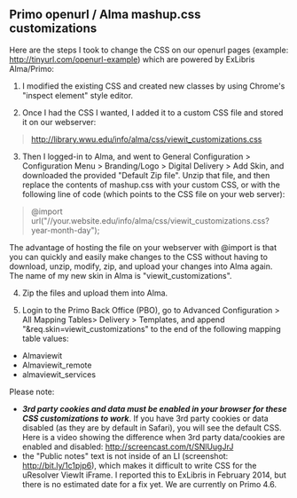 Primo openurl / Alma mashup.css customizations
---

Here are the steps I took to change the CSS on our openurl pages (example: http://tinyurl.com/openurl-example) which are powered by ExLibris Alma/Primo:

1.	I modified the existing CSS and created new classes by using Chrome's "inspect element" style editor.

2.	Once I had the CSS I wanted, I added it to a custom CSS file and stored it on our webserver:
> http://library.wwu.edu/info/alma/css/viewit_customizations.css 

3.	Then I logged-in to Alma, and went to General Configuration > Configuration Menu > Branding/Logo > Digital Delivery > Add Skin, and downloaded the provided "Default Zip file".  Unzip that file, and then replace the contents of mashup.css with your custom CSS, or with the following line of code (which points to the CSS file on your web server):
> @import url("//your.website.edu/info/alma/css/viewit_customizations.css?year-month-day"); 

  The advantage of hosting the file on your webserver with @import is that you can quickly and easily make changes to the CSS without having to download, unzip, modify, zip, and upload your changes into Alma again.  The name of my new skin in Alma is "viewit_customizations".  

4.	Zip the files and upload them into Alma.

5.	Login to the Primo Back Office (PBO), go to Advanced Configuration > All Mapping Tables> Delivery > Templates, and append "&req.skin=viewit_customizations" to the end of the following mapping table values:  
 * Almaviewit
 * Almaviewit_remote
 * almaviewit_services

Please note: 
 * ***3rd party cookies and data must be enabled in your browser for these CSS customizations to work***.  If you have 3rd party cookies or data disabled (as they are by default in Safari), you will see the default CSS.  Here is a video showing the difference when 3rd party data/cookies are enabled and disabled:  http://screencast.com/t/SNlUugJrJ  
 * the "Public notes" text is not inside of an LI (screenshot: http://bit.ly/1c1pjp6), which makes it difficult to write CSS  for the uResolver ViewIt iFrame.  I reported this to ExLibris in February 2014, but there is no estimated date for a fix yet.  We are currently on Primo 4.6.
